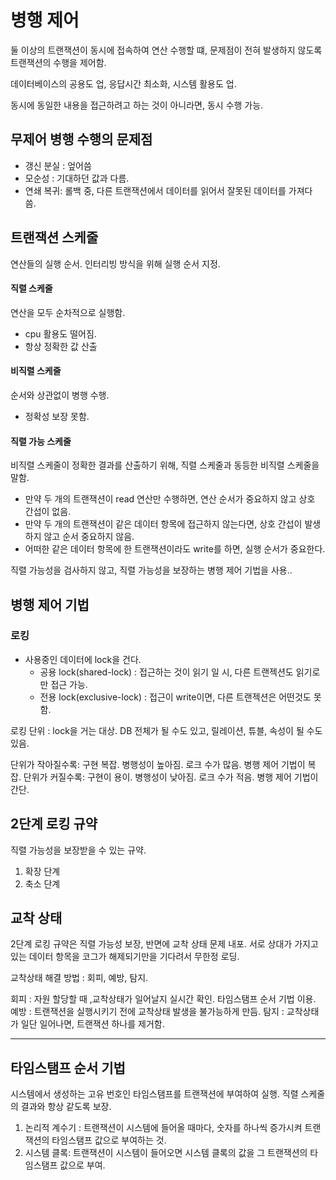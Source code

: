 # 병행 제어

둘 이상의 트랜잭션이 동시에 접속하여 연산 수행할 떄, 문제점이 전혀 발생하지 않도록 트랜잭션의 수행을 제어함.

데이터베이스의 공용도 업, 응답시간 최소화, 시스템 활용도 업.

동시에 동일한 내용을 접근하려고 하는 것이 아니라면, 동시 수행 가능.

## 무제어 병행 수행의 문제점

- 갱신 분실 : 엎어씀
- 모순성 : 기대하던 값과 다름.
- 연쇄 복귀: 롤백 중, 다른 트랜잭션에서 데이터를 읽어서 잘못된 데이터를 가져다 씀.

## 트랜잭션 스케줄

연산들의 실행 순서. 인터리빙 방식을 위해 실행 순서 지정.

#### 직렬 스케줄

연산을 모두 순차적으로 실행함.

- cpu 활용도 떨어짐.
- 항상 정확한 값 산출

#### 비직렬 스케줄

순서와 상관없이 병행 수행.

- 정확성 보장 못함.

#### 직렬 가능 스케줄

비직렬 스케줄이 정확한 결과를 산출하기 위해, 직렬 스케줄과 동등한 비직렬 스케줄을 말함.

- 만약 두 개의 트랜잭션이 read 연산만 수행하면, 연산 순서가 중요하지 않고 상호 간섭이 없음.
- 만약 두 개의 트랜잭션이 같은 데이터 항목에 접근하지 않는다면, 상호 간섭이 발생하지 않고 순서 중요하지 않음.
- 어떠한 같은 데이터 항목에 한 트랜잭션이라도 write를 하면, 실행 순서가 중요한다.

직렬 가능성을 검사하지 않고, 직렬 가능성을 보장하는 병행 제어 기법을 사용..

## 병행 제어 기법

### 로킹

- 사용중인 데이터에 lock을 건다.
  - 공용 lock(shared-lock) : 접근하는 것이 읽기 일 시, 다른 트랜젝션도 읽기로만 접근 가능.
  - 전용 lock(exclusive-lock) : 접근이 write이면, 다른 트랜젝션은 어떤것도 못함.

로킹 단위 : lock을 거는 대상. DB 전체가 될 수도 있고, 릴레이션, 튜블, 속성이 될 수도 있음.

단위가 작아질수록: 구현 복잡. 병행성이 높아짐. 로크 수가 많음. 병행 제어 기법이 복잡.
단위가 커질수록: 구현이 용이. 병행성이 낮아짐. 로크 수가 적음. 병행 제어 기법이 간단.

## 2단계 로킹 규약

직렬 가능성을 보장받을 수 있는 규약.

1. 확장 단계
2. 축소 단계

## 교착 상태

2단계 로킹 규약은 직렬 가능성 보장, 반면에 교착 상태 문제 내포.
서로 상대가 가지고 있는 데이터 항목을 코그가 해제되기만을 기다려서 무한정 로딩.

교착상태 해결 방법 : 회피, 예방, 탐지.

회피 : 자원 할당할 때 ,교착상태가 일어날지 실시간 확인. 타임스탬프 순서 기법 이용.
예방 : 트랜잭션을 실행시키기 전에 교착상태 발생을 불가능하게 만듬.
탐지 : 교착상태가 일단 일어나면, 트랜잭션 하나를 제거함.

---

## 타임스탬프 순서 기법

시스템에서 생성하는 고유 번호인 타임스탬프를 트랜잭션에 부여하여 실행. 직렬 스케줄의 결과와 항상 같도록 보장.

1. 논리적 계수기 : 트랜잭션이 시스템에 들어올 때마다, 숫자를 하나씩 증가시켜 트랜잭션의 타임스탬프 값으로 부여하는 것.
2. 시스템 클록: 트랜잭션이 시스템이 들어오면 시스템 클록의 값을 그 트랜잭션의 타임스탬프 값으로 부여.
